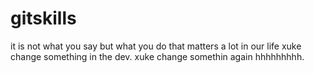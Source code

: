 # gitskills
it is not what you say but what you do that matters a lot in our life
xuke change something in the dev.
xuke change somethin again hhhhhhhhh.
